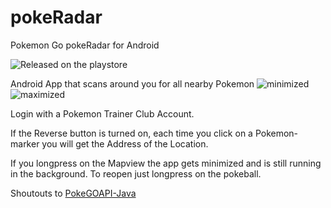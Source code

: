 # pokeRadar
Pokemon Go pokeRadar for Android

![Released on the playstore](https://play.google.com/store/apps/details?id=com.benjy3gg.pokeradar)


Android App that scans around you for all nearby Pokemon
![minimized](https://github.com/benjy3gg/pokeRadar/raw/cleaner/device-2016-07-22-162410.png)
![maximized](https://github.com/benjy3gg/pokeRadar/raw/cleaner/device-2016-07-22-162337.png)

Login with a Pokemon Trainer Club Account.

If the Reverse button is turned on, each time you click on a Pokemon-marker you will get the Address of the Location.

If you longpress on the Mapview the app gets minimized and is still running in the background.
To reopen just longpress on the pokeball.

Shoutouts to [PokeGOAPI-Java](https://github.com/Grover-c13/PokeGOAPI-Java)
